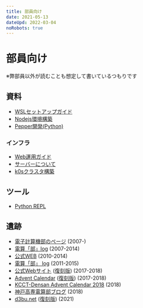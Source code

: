 ```yaml
---
title: 部員向け
date: 2021-05-13
dateUpd: 2022-03-04
noRobots: true
---
```


# 部員向け

※弊部員以外が読むことも想定して書いているつもりです

## 資料
<!-- 内容に文句があるならプルリクでも投げてください。 -->

- [WSLセットアップガイド](/docs/wsl2-setup/)
- [Nodejs環境構築](/docs/setup-node/)
- [Pepper開発(Python)](/docs/pepper/)

### インフラ

- [Web運用ガイド](/inner/infra/web/)
- [サーバーについて](/inner/infra/servers/)
- [k0sクラスタ構築](/inner/infra/k0s/)

## ツール

- [Python REPL](/tools/py)

## 遺跡

- [電子計算機部のページ](http://www.kobe-kosen.ac.jp/groups/densan/) (2007-)
- [電算「部」log](http://kcctdensan.blog118.fc2.com/) (2007-2014)
- [公式WEB](http://www.kobe-kosen.ac.jp/groups/densan/old/) (2010-2014)
- [電算「部」 log](https://web.archive.org/web/20160804005959/http://kcctdensan.sblo.jp/) (2011-2015)
- [公式Webサイト](https://kcctdensan.github.io/) ([復刻版](/old/v0/)) (2017-2018)
- [Advent Calendar](https://kcctdensan.github.io/AdventC.html) ([復刻版](/old/v0/AdventC.html)) (2017-2018)
- [KCCT-Densan Advent Calendar 2018](https://adventar.org/calendars/3555) (2018)
- [神戸高専電算部ブログ](https://kcctdensan.github.io/Blog/) (2018)
- [d3bu.net](https://d3bu.net) ([復刻版](/old/v1/)) (2021)
